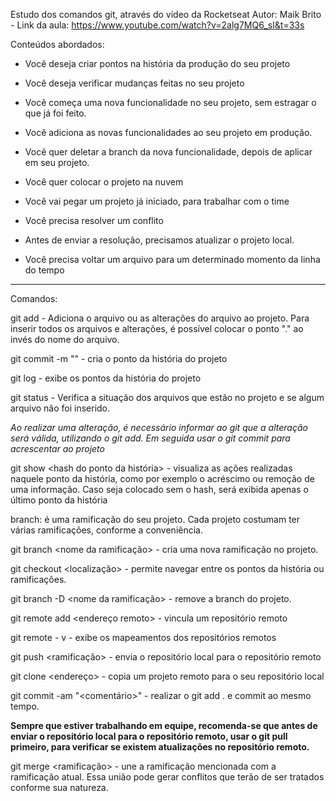 Estudo dos comandos git, através do vídeo da Rocketseat
Autor: Maik Brito - Link da aula:
https://www.youtube.com/watch?v=2alg7MQ6_sI&t=33s

Conteúdos abordados:

- Você deseja criar pontos na história da produção do seu projeto

- Você deseja verificar mudanças feitas no seu projeto

  

- Você começa uma nova funcionalidade no seu projeto, sem estragar o que já foi feito.

- Você adiciona as novas funcionalidades ao seu projeto em produção.

- Você quer deletar a branch da nova funcionalidade, depois de aplicar em seu projeto.

- Você quer colocar o projeto na nuvem

- Você vai pegar um projeto já iniciado, para trabalhar com o time

- Você precisa resolver um conflito

- Antes de enviar a resolução, precisamos atualizar o projeto local.

- Você precisa voltar um arquivo para um determinado momento da linha do tempo





-------

Comandos:

git add <nome do arquivo> - Adiciona o arquivo ou as alterações do arquivo ao projeto. Para inserir todos os arquivos e alterações, é possível colocar o ponto "." ao invés do nome do arquivo.

git commit -m "<mensagem>" - cria o ponto da história do projeto

git log - exibe os pontos da história do projeto

git status - Verifica a situação dos arquivos que estão no projeto e se algum arquivo não foi inserido.

*Ao realizar uma alteração, é necessário informar ao git que a alteração será válida, utilizando o git add. Em seguida usar o git commit para acrescentar ao projeto*

git show <hash do ponto da história> - visualiza as ações realizadas naquele ponto da história, como por exemplo o acréscimo ou remoção de uma informação. Caso seja colocado sem o hash, será exibida apenas o último ponto da história

branch: é uma ramificação do seu projeto. Cada projeto costumam ter várias ramificações, conforme a conveniência.

git branch <nome da ramificação> - cria uma nova ramificação no projeto.

git checkout <localização> - permite navegar entre os pontos da história ou ramificações.

git branch -D <nome da ramificação> - remove a branch do projeto.

git remote add <projeto> <endereço remoto> - vincula um repositório remoto

git remote - v - exibe os mapeamentos dos repositórios remotos

git push <projeto> <ramificação> - envia o repositório local para o repositório remoto

git clone <endereço> - copia um projeto remoto para o seu repositório local

git commit -am "<comentário>" - realizar o git add .  e commit ao mesmo tempo.

**Sempre que estiver trabalhando em equipe, recomenda-se que antes de enviar o repositório local para o repositório remoto, usar o git pull primeiro, para verificar se existem atualizações no repositório remoto.**

git merge <ramificação> - une a ramificação mencionada com a ramificação atual. Essa união pode gerar conflitos que terão de ser tratados conforme sua natureza.

